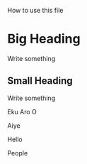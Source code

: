 How to use this file
# Big Heading 

Write something 

## Small Heading 

Write something

Eku Aro O 

Aiye

Hello 

People